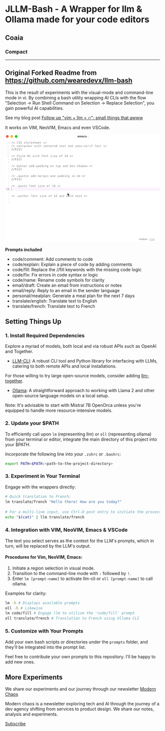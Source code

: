 # JLLM-Bash - A Wrapper for llm & Ollama made for your code editors

## Coaia

### Compact


----

Original Forked Readme from https://github.com/wearedevx/llm-bash
----

This is the result of experiments with the visual-mode and command-line mode in vi. By combining a bash utility wrapping AI CLIs with the flow "Selection -> Run Shell Command on Selection -> Replace Selection", you gain powerful AI capabilities.

See my blog post [Follow up "vim + llm = 🔥": small things that awww](https://modernchaos.heytwist.com/p/follow-up-vim-llm-small-things-that-awww)

It works on VIM, NeoVIM, Emacs and even VSCode.

![code/fill demo action](demo.gif)

**Prompts included**

- code/comment: Add comments to code
- code/explain: Explain a piece of code by adding comments
- code/fill: Replace the //fill keywords with the missing code logic
- code/fix: Fix errors in code syntax or logic
- code/name: Rename code symbols for clarity
- email/draft: Create an email from instructions or notes
- email/reply: Reply to an email in the sender language
- personal/mealplan: Generate a meal plan for the next 7 days
- translate/english: Translate text to English
- translate/french: Translate text to French


## Setting Things Up

### 1. Install Required Dependencies

Explore a myriad of models, both local and via robust APIs such as OpenAI and Together.

- [LLM-CLI](https://github.com/simonw/llm): A robust CLI tool and Python library for interfacing with LLMs, catering to both remote APIs and local installations.

For those willing to try large open-source models, consider adding [llm-together](https://github.com/wearedevx/llm-together).

- [Ollama](ollama.ai/): A straightforward approach to working with Llama 2 and other open-source language models on a local setup.

Note: It's advisable to start with Mistral 7B OpenOrca unless you're equipped to handle more resource-intensive models.

### 2. Update your $PATH

To efficiently call upon `lm` (representing llm) or `oll` (representing ollama) from your terminal or editor, integrate the main directory of this project into your $PATH.

Incorporate the following line into your `.zshrc` or `.bashrc`:

```bash
export PATH=$PATH:<path-to-the-project-directory>
```

### 3. Experiment in Your Terminal

Engage with the wrappers directly:

```bash
# Quick translation to French:
lm translate/french "Hello there! How are you today?"

# For a multi-line input, use Ctrl-D post entry to initiate the process:
echo "$(cat)" | llm translate/french
```

### 4. Integration with VIM, NeoVIM, Emacs & VSCode

The text you select serves as the context for the LLM's prompts, which in turn, will be replaced by the LLM's output.

#### Procedures for Vim, NeoVIM, Emacs:

1. Initiate a region selection in visual mode.
2. Transition to the command-line mode with `:` followed by `!`.
3. Enter `lm [prompt-name]` to activate llm-cli or `oll [prompt-name]` to call ollama.

Examples for clarity:

```bash
lm -h # Displays available prompts
oll -h # Likewise
lm code/fill # Engage llm to utilize the 'code/fill' prompt
oll translate/french # Translation to French using Ollama CLI
```

### 5. Customize with Your Prompts

Add your own bash scripts or directories under the `prompts` folder, and they'll be integrated into the prompt list.

Feel free to contribute your own prompts to this repository. I'll be happy to add new ones.

## More Experiments

We share our experiments and our journey through our newsletter [Modern Chaos](https://modernchaos.heytwist.com/)

Modern chaos is a newsletter exploring tech and AI through the journey of a dev agency shifting from services to product design. We share our notes, analysis and experiments.

[Subscribe](https://modernchaos.heytwist.com/)
